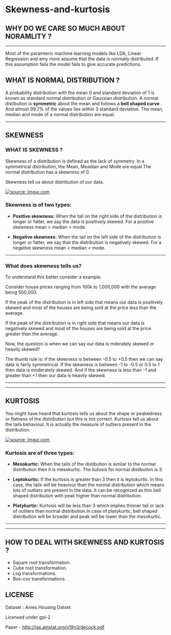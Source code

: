 # Skewness-and-kurtosis 

## WHY DO WE CARE SO MUCH ABOUT NORAMLITY ?

---

Most of the paramteric machine learning models like LDA, Linear Regression and amy more assume that the data is normally distributed. If this assumption fails the model fails to give accurate predictions.

## WHAT IS NORMAL DISTRIBUTION ?
A probability distribution with the mean 0 and standard deviation of 1 is known as standard normal distribution or Gaussian distribution. A normal distibution is **symmetric** about the mean and follows a **bell shaped curve** . And almost 99.7% of the values lies within 3 standard deviation. The mean, median and mode of a normal distribution are equal.

---

## SKEWNESS

### WHAT IS SKEWNESS ?
Skewness of a distribution is defined as the lack of symmetry. In a symmetrical distribution, the Mean, Meadian and Mode are equal.The normal distribution has a skewness of 0.


Skewness tell us about distribution of our data.


<a href="https://imgur.com/6SH4wau.png"><img src="https://imgur.com/6SH4wau.png" title="source: imgur.com" /></a>

### Skewness is of two types:

* **Positive skewness:** When the tail on the right side of the distribution is longer or fatter, we say the data is positively skewed. For a positive skewness mean > median > mode.   

* **Negative skewness:** When the tail on the left side of the distribution is longer or fatter, we say that the distribution is negatively skewed. For a negative skewness mean < median < mode.
---

### What does skewness tells us?
To understand this better consider a example.

Consider house prices ranging from 100k to 1,000,000 with the average being 500,000. 

If the peak of the distribution is in left side that means our data is positively skewed and most of the houses are being sold at the price less than the average.  

If the peak of the distribution is in right side that means our data is negatively skewed and most of the houses are being sold at the price greater than the average.

Now, the question is when we can say our data is mderately skewed or heavily skewed?
  
  The thumb rule is:
  If the skewness is between -0.5 to +0.5 then we can say data is fairly symmetrical.
  If the skewness is between -1 to -0.5 or 0.5 to 1 then data is moderately skewed.
  And if the skewness is less than -1 and greater than +1 then our data is heavily skewed.


---



---

## KURTOSIS

You might have heard that kurtosis tells us about the shape or peakedness or flatness of the distribution but this is not correct. Kurtosis tell us about the tails behaviour. It is actually the measure of outliers present in the distribution. 

<a href="https://imgur.com/7FuwfAK.png"><img src="https://imgur.com/7FuwfAK.png" title="source: imgur.com" /></a>



### Kurtosis are of three types:

* **Mesokurtic:** When the tails of the distibution is similar to the normal distribution then it is mesokurtic. The kutosis for normal distibution is 3.

* **Leptokurtic:** If the kurtosis is greater than 3 then it is leptokurtic. In this case, the tails will be heaviour than the normal distribution which means lots of outliers are present in the data. It can be recognized as thin bell shaped distribution with peak higher than normal distribution.

* **Platykurtic:** Kurtosis will be less than 3 which implies thinner tail or lack of outliers than normal distribution.In case of platykurtic, bell shaped distribution will be broader and peak will be lower than the mesokurtic.


---



---

## HOW TO DEAL WITH SKEWNESS AND KURTOSIS ?

* Square root transformation.
* Cube root transformation.
* Log transformations.
* Box-cox transformations.

## LICENSE

Dataset : Ames Housing Datset

Licensed under gpl-2

Paper - http://jse.amstat.org/v19n3/decock.pdf

